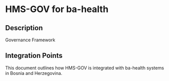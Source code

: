 # HMS-GOV for ba-health

## Description

Governance Framework

## Integration Points

This document outlines how HMS-GOV is integrated with ba-health systems in Bosnia and Herzegovina.
